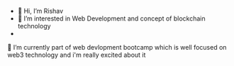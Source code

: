 - 👋 Hi, I’m Rishav
- 👀 I’m interested in Web Development 
and concept of blockchain technology 
-
🌱 I’m currently part of web devlopment bootcamp 
which is well focused on web3 technology
    and i'm really excited about it 

<!--- 📫 How to reach me ...
--->

